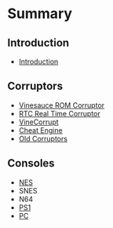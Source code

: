# Summary

## Introduction

* [Introduction](README.md)

## Corruptors

* [Vinesauce ROM Corruptor](corruptors/vinesauce-rom-corruptor.md)
* [RTC Real Time Corruptor](corruptors/rtc-real-time-corruptor.md)
* [VineCorrupt](corruptors/vinecorrupt.md)
* [Cheat Engine](corruptors/cheat-engine.md)
* [Old Corruptors](corruptors/old-corruptors.md)

## Consoles

* [NES](consoles/nes.md)
* SNES
* N64
* [PS1](consoles/ps1.md)
* [PC](consoles/pc.md)

